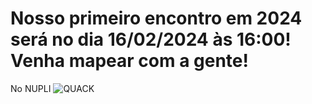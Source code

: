 # Nosso primeiro encontro em 2024 será no dia 16/02/2024 às 16:00! Venha mapear com a gente!

No NUPLI
![QUACK](https://gifdb.com/images/high/animal-hug-running-duck-fbhlw5fylpni9yen.webp)
